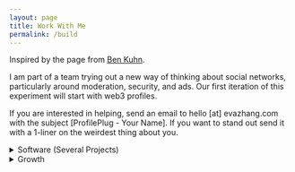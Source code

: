 ```yaml
---
layout: page 
title: Work With Me 
permalink: /build
---
```


Inspired by the page from [Ben Kuhn](https://www.benkuhn.net/work/). 

I am part of a team trying out a new way of thinking about social networks, particularly around moderation, security, and ads. Our first iteration of this experiment will start with web3 profiles. 

If you are interested in helping, send an email to hello [at] evazhang.com with the subject [ProfilePlug - Your Name]. If you want to stand out send it with a 1-liner on the weirdest thing about you. 

<details>
<summary>Software (Several Projects)</summary>

- Full stack (Web), Back-end, Protocol 
-Javascript, C++ 
-Solidity and Rust are bonus but not required  
-No particular type of degree required, we will
be indexing on individual interest and contributions. 
-Open source contributions are +!  
-We don't expect you (and hope you don't either) to be good
at more than one of the above.  
-If you are more into the theory side of things, there will
be opportunities to contribute to an ongoing whitepaper for the 
protocol. 
</details>



<details>
<summary>Growth</summary>

-We are interested in someone who can own growth and enjoy
experimenting with new and unconventional ways for growth. 
-You will get to own growth. This means you enjoy running new
experiments and quick iterations on new ways of understanding 
and acquiring users. 
-You are someone who enjoy quantitative metrics but understand 
	Goodhart's law. 
-This may include producing social content (Twitter, Discord), identifying community trends and partners, and finding new growth avenues.  
-Some parts of growth will also be relaying feedback or working closely with people on the product side.  
-Some things we've done include 
	 -taping QR code posters for user studies in the wild  
	 -recruiting user feedback manually at events  
	 -live-calling users and walking them through demos 
</summary>



If you are someone with skills not included in the above but are interested in what we mentioned above and want to help, feel free to reach out. We care highly about the quality of our teammates rather than a specific mold of a profile. 

## On Priorities. 

I care a lot about the long-term impact of my work - previously I was part of efforts working on engineering for climate modelling, famine-prediction, healthcare, and AI safety. I spent (and still spend) time thinking about how to effectively align science, public goods, and long-term innvoation with incentives. 

If you share similar priorities and aren't sure about social networks as an area for focus, I would encourage you to reach out and chat more about why I think social networks are important. 